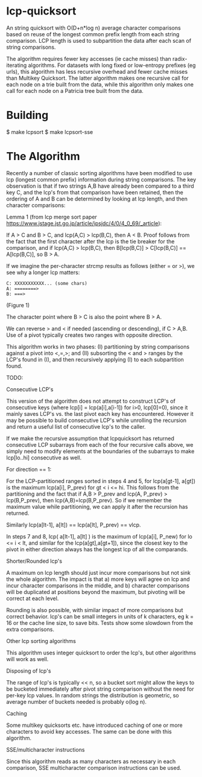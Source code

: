 lcp-quicksort
=============

An string quicksort with O(D+n*log n) average character comparisons based on reuse of the longest common prefix length from each string comparison.  LCP length is used to 
subpartition the data after each scan of string comparisons.

The algorithm requires fewer key accesses (ie cache misses) than radix-iterating algorithms.  For datasets with long fixed or low-entropy prefixes (eg urls),
this algorithm has less recursive overhead and fewer cache misses than Multikey Quicksort.  The latter algorithm makes one recursive call for each node on a trie 
built from the data, while this algorithm only makes one call for each node on a Patricia tree built from the data.  

Building
========

$ make lcpsort
$ make lcpsort-sse


The Algorithm
=============

Recently a number of classic sorting algorithms have been modified to use lcp (longest common prefix) information during string comparisons.
The key observation is that if two strings A,B have already been compared to a third key C, 
and the lcp's from that comparison have been retained, then
the ordering of A and B can be determined by looking at lcp length, and then character comparisons:

Lemma 1 (from lcp merge sort paper https://www.jstage.jst.go.jp/article/ipsjdc/4/0/4_0_69/_article):  

If A > C and B > C, and lcp(A,C) > lcp(B,C), then A < B. Proof follows from the fact that the first character
after the lcp is the tie breaker for the comparison, and if lcp(A,C) > lcp(B,C), then B[lcp(B,C)] > C[lcp(B,C)] == A[lcp(B,C)], so B > A.


If we imagine the per-character strcmp results as follows (either = or >), we see why a longer lcp matters:

    C: XXXXXXXXXXX... (some chars)
    A: ========>
    B: ===>

(Figure 1)

The character point where B > C is also the point where B > A.

We can reverse > and < if needed (ascending or descending), if C > A,B.  Use of a pivot typically creates two ranges with opposite direction.

This algorithm works in two phases: (I) partitioning by string comparisons against a pivot into <,=,>; and (II) subsorting the < and > ranges by
the LCP's found in (I), and then recursively applying (I) to each subpartition found.  



TODO: 

Consecutive LCP's

This version of the algorithm does not attempt to construct LCP's of consecutive keys (where lcp[i] = lcp(a[i],a[i-1]) for i>0, lcp[0]=0),
 since it mainly saves LCP's vs. the last pivot each key has encountered.  However it may be possible to build consecutive LCP's 
while unrolling the recursion and return a useful list of consecutive lcp's to the caller.

If we make the recursive assumption that lcpquicksort has returned consecutive LCP subarrays from each of the four recursive calls above, we
simply need to modify elements at the boundaries of the subarrays to make lcp[lo..hi] consecutive as well.

For direction == 1:

For the LCP-partitioned ranges sorted in steps 4 and 5, for lcp(a[gt-1], a[gt]) is the maximum lcp(a[i], P_prev) for gt < i <= hi.
This follows from the partitioning and the fact that if A,B > P_prev and lcp(A, P_prev) > lcp(B,P_prev), then lcp(A,B)=lcp(B,P_prev).  So
if we remember the maximum value while partitioning, we can apply it after the recursion has returned.

Similarly lcp(a[lt-1], a[lt]) == lcp(a[lt], P_prev) == vlcp.

In steps 7 and 8, lcp( a[lt-1], a[lt] ) is the maximum of lcp(a[i], P_new) for lo <= i < lt, and similar for the lcp(a[gt],a[gt+1]), since
the closest key to the pivot in either direction always has the longest lcp of all the comparands.


Shorter/Rounded lcp's

A maximum on lcp length should just incur more comparisons but not sink the whole algorithm.  The impact 
is that a) more keys will agree on lcp and incur character comparisons in the middle, and b) character comparisons 
will be duplicated at positions beyond the maximum, but pivoting will be correct at each level.

Rounding is also possible, with similar impact of more comparisons but correct behavior.
lcp's can be small integers in units of k characters, eg k = 16 or the cache line size, to save
bits.  Tests show some slowdown from the extra comparisons.

Other lcp sorting algorithms

This algorithm uses integer quicksort to order the lcp's, but other algorithms will work as well.  

Disposing of lcp's

The range of lcp's is typically << n, so a bucket sort might allow the keys to be bucketed immediately after
pivot string comparison without the need for per-key lcp values.  In random strings the distribution is geometric, so average 
number of buckets needed is probably o(log n).

Caching

Some multikey quicksorts etc. have introduced caching of one or more characters to avoid key accesses.  The same can be done with this algorithm.

SSE/multicharacter instructions

Since this algorithm reads as many characters as necessary in each comparison, SSE multicharacter comparison instructions can be used.